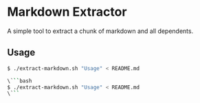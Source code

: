 # Markdown Extractor

A simple tool to extract a chunk of markdown and all dependents.

## Usage

```bash
$ ./extract-markdown.sh "Usage" < README.md

\```bash
$ ./extract-markdown.sh "Usage" < README.md
\```

```
